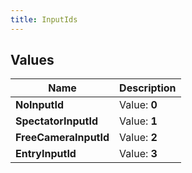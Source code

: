 ```yaml
---
title: InputIds
---
```


## Values

| Name | Description |
| ---- | ----------- |
| **NoInputId** | Value: **0** |
| **SpectatorInputId** | Value: **1** |
| **FreeCameraInputId** | Value: **2** |
| **EntryInputId** | Value: **3** |

